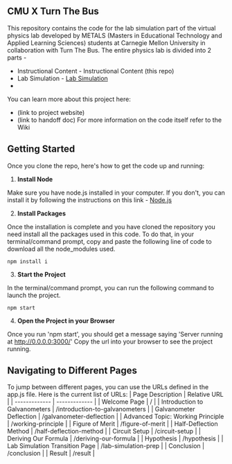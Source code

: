 ## CMU X Turn The Bus
This repository contains the code for the lab simulation part of the virtual physics lab developed by METALS (Masters in Educational Technology and Applied Learning Sciences) students at Carnegie Mellon University in collaboration with Turn The Bus. The entire physics lab is divided into 2 parts -

* Instructional Content - Instructional Content (this repo)
* Lab Simulation - [Lab Simulation](https://github.com/Dhruvisha01/Capstone-MVPThreeLab)
* 
You can learn more about this project here:
* (link to project website)
* (link to handoff doc) 
For more information on the code itself refer to the Wiki
  

## Getting Started
Once you clone the repo, here's how to get the code up and running:
1. **Install Node**

Make sure you have node.js installed in your computer. If you don't, you can install it by following the instructions on this link - [Node.js](https://nodejs.org/en/download/package-manager)

2. **Install Packages**

Once the installation is complete and you have cloned the repository you need install all the packages used in this code. To do that, in your terminal/command prompt, copy and paste the following line of code to download all the node_modules used.
```
npm install i
```
3. **Start the Project**

In the terminal/command prompt, you can run the following command to launch the project.
```
npm start
```
4. **Open the Project in your Browser**

Once you run 'npm start', you should get a message saying 'Server running at http://0.0.0.0:3000/' Copy the url into your browser to see the project running.


## Navigating to Different Pages
To jump between different pages, you can use the URLs defined in the app.js file. Here is the current list of URLs:
| Page Description  | Relative URL |
| ------------- | ------------- |
| Welcome Page  | /  |
| Introduction to Galvanometers  | /introduction-to-galvanometers  |
| Galvanometer Deflection  | /galvanometer-deflection  |
| Advanced Topic: Working Principle  | /working-principle  |
| Figure of Merit  | /figure-of-merit  |
| Half-Deflection Method  | /half-deflection-method  |
| Circuit Setup  | /circuit-setup  |
| Deriving Our Formula  | /deriving-our-formula  |
| Hypothesis  | /hypothesis  |
| Lab Simulation Transition Page  | /lab-simulation-prep  |
| Conclusion  | /conclusion  |
| Result  | /result  |


